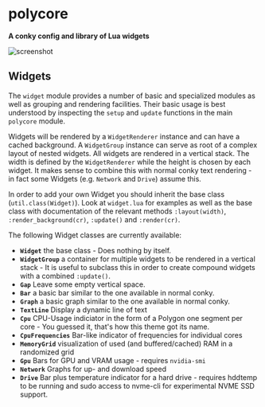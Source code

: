 # polycore

**A conky config and library of Lua widgets**

![screenshot](https://raw.githubusercontent.com/philer/polycore/master/screenshots.png)

## Widgets

The `widget` module provides a number of basic and specialized modules
as well as grouping and rendering facilities. Their basic usage is best
understood by inspecting the `setup` and `update` functions in the main `polycore` module.

Widgets will be rendered by a `WidgetRenderer` instance and can have a cached background. A `WidgetGroup` instance can serve as root of a complex layout of nested widgets. All widgets are rendered in a vertical stack. The width is defined by the `WidgetRenderer` while the height is chosen by each widget.
It makes sense to combine this with normal conky text rendering - in fact some Widgets (e.g. `Network` and `Drive`) assume this.

In order to add your own Widget you should inherit the base class (`util.class(Widget)`). Look at `widget.lua` for examples as well as the base class with documentation of the relevant methods `:layout(width)`, `:render_background(cr)`, `:update()` and `:render(cr)`.

The following Widget classes are currently available:

* **`Widget`** the base class - Does nothing by itself.
* **`WidgetGroup`** a container for multiple widgets to be rendered in a vertical stack - It is useful to subclass this in order to create compound widgets with a combined `:update()`.
* **`Gap`** Leave some empty vertical space.
* **`Bar`** a basic bar similar to the one available in normal conky.
* **`Graph`** a basic graph similar to the one available in normal conky.
* **`TextLine`** Display a dynamic line of text
* **`Cpu`** CPU-Usage indiciator in the form of a Polygon one segment per core - You guessed it, that's how this theme got its name.
* **`CpuFrequencies`** Bar-like indicator of frequencies for individual cores
* **`MemoryGrid`** visualization of used (and buffered/cached) RAM in a randomized grid
* **`Gpu`** Bars for GPU and VRAM usage - requires `nvidia-smi`
* **`Network`** Graphs for up- and download speed
* **`Drive`** Bar plus temperature indicator for a hard drive - requires hddtemp to be running and sudo access to nvme-cli for experimental NVME SSD support.


